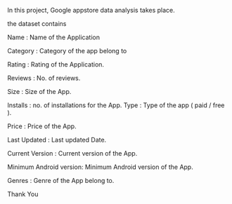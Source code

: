 In this project, Google appstore data analysis takes place.

the dataset contains

Name : Name of the Application

Category : Category of the app belong to

Rating : Rating of the Application.

Reviews : No. of reviews.

Size : Size of the App.

Installs : no. of installations for the App. Type : Type of the app ( paid / free ).

Price : Price of the App.

Last Updated : Last updated Date.

Current Version : Current version of the App.

Minimum Android version: Minimum Android version of the App.

Genres : Genre of the App belong to.

Thank You
